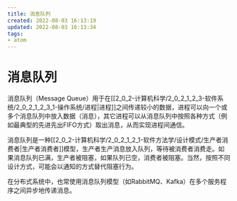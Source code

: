 ```yaml
---
title: 消息队列
created: 2022-08-03 16:13:19
updated: 2022-08-03 16:13:34
tags: 
- atom
---
```

# 消息队列

消息队列（Message Queue）用于在[[2_0_2-计算机科学/2_0_2_1_2_3-软件系统/2_0_2_1_2_3_1-操作系统/进程|进程]]之间传递较小的数据，进程可以向一个或多个消息队列中放入数据（消息），其它进程可以从消息队列中按照各种方式（例如最典型的先进先出FIFO方式）取出消息，从而实现进程间通信。

消息队列是一种[[2_0_2-计算机科学/2_0_2_1_2_1-软件方法学/设计模式/生产者消费者|生产者消费者]]模型，生产者生产消息放入队列，等待被消费者消费走。如果消息队列已满，生产者被阻塞，如果队列已空，消费者被阻塞。当然，按照不同设计方式，可能会以通知的方式替代阻塞行为。

在分布式系统中，也常使用消息队列模型（如RabbitMQ、Kafka）在多个服务程序之间异步地传递消息。
